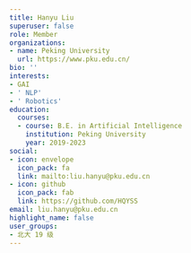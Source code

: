 ```yaml
---
title: Hanyu Liu
superuser: false
role: Member
organizations:
- name: Peking University
  url: https://www.pku.edu.cn/
bio: ''
interests:
- GAI
- ' NLP'
- ' Robotics'
education:
  courses:
  - course: B.E. in Artificial Intelligence
    institution: Peking University
    year: 2019-2023
social:
- icon: envelope
  icon_pack: fa
  link: mailto:liu.hanyu@pku.edu.cn
- icon: github
  icon_pack: fab
  link: https://github.com/HQYSS
email: liu.hanyu@pku.edu.cn
highlight_name: false
user_groups:
- 北大 19 级
---
```

